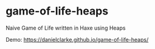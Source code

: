 # game-of-life-heaps
Naive Game of Life written in Haxe using Heaps

Demo: https://danielclarke.github.io/game-of-life-heaps/
